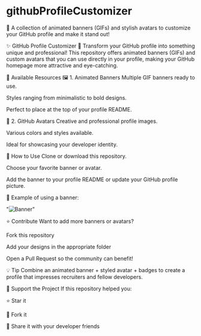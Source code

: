 # githubProfileCustomizer
🚀 A collection of animated banners (GIFs) and stylish avatars to customize your GitHub profile and make it stand out!

✨ GitHub Profile Customizer
🎨 Transform your GitHub profile into something unique and professional!
This repository offers animated banners (GIFs) and custom avatars that you can use directly in your profile, making your GitHub homepage more attractive and eye-catching.

📌 Available Resources
🖼️ 1. Animated Banners
Multiple GIF banners ready to use.

Styles ranging from minimalistic to bold designs.

Perfect to place at the top of your profile README.

👤 2. GitHub Avatars
Creative and professional profile images.

Various colors and styles available.

Ideal for showcasing your developer identity.

🚀 How to Use
Clone or download this repository.

Choose your favorite banner or avatar.

Add the banner to your profile README or update your GitHub profile picture.

📌 Example of using a banner:

"![Banner](https://github.com/YOUR_USERNAME/GitHub-Profile-Customizer/blob/main/banners/example.gif)"

⭐ Contribute
Want to add more banners or avatars?

Fork this repository

Add your designs in the appropriate folder

Open a Pull Request so the community can benefit!

💡 Tip
Combine an animated banner + styled avatar + badges to create a profile that impresses recruiters and fellow developers.

📣 Support the Project
If this repository helped you:

⭐ Star it

🍴 Fork it

🔗 Share it with your developer friends
